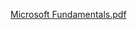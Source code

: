 [Microsoft Fundamentals.pdf](https://github.com/Irinel01/Licenses-certifications/files/9708184/Microsoft.Fundamentals.pdf)
